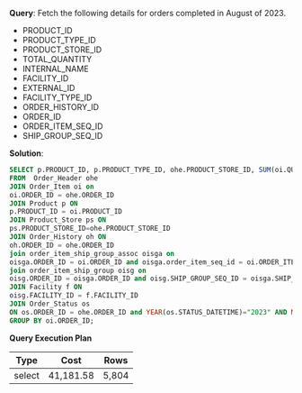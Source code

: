 **Query**: Fetch the following details for orders completed in August of 2023.
- PRODUCT_ID
- PRODUCT_TYPE_ID
- PRODUCT_STORE_ID 
- TOTAL_QUANTITY
- INTERNAL_NAME 
- FACILITY_ID
- EXTERNAL_ID 
- FACILITY_TYPE_ID 
- ORDER_HISTORY_ID 
- ORDER_ID
- ORDER_ITEM_SEQ_ID
- SHIP_GROUP_SEQ_ID

**Solution**:
```sql
SELECT p.PRODUCT_ID, p.PRODUCT_TYPE_ID, ohe.PRODUCT_STORE_ID, SUM(oi.QUANTITY) Total_Quantity, p.INTERNAL_NAME, oisg.FACILITY_ID, ohe.EXTERNAL_ID, f.FACILITY_TYPE_ID, oh.ORDER_HISTORY_ID, oh.ORDER_ID, oh.ORDER_ITEM_SEQ_ID, oisg.SHIP_GROUP_SEQ_ID 
FROM  Order_Header ohe
JOIN Order_Item oi on
oi.ORDER_ID = ohe.ORDER_ID 
JOIN Product p ON 
p.PRODUCT_ID = oi.PRODUCT_ID 
JOIN Product_Store ps ON 
ps.PRODUCT_STORE_ID=ohe.PRODUCT_STORE_ID
JOIN Order_History oh ON 
oh.ORDER_ID = ohe.ORDER_ID
join order_item_ship_group_assoc oisga on
oisga.ORDER_ID = oi.ORDER_ID and oisga.order_item_seq_id = oi.ORDER_ITEM_SEQ_ID 
join order_item_ship_group oisg on
oisg.ORDER_ID = oisga.ORDER_ID and oisg.SHIP_GROUP_SEQ_ID = oisga.SHIP_GROUP_SEQ_ID 
JOIN Facility f ON 
oisg.FACILITY_ID = f.FACILITY_ID
JOIN Order_Status os 
ON os.ORDER_ID = ohe.ORDER_ID and YEAR(os.STATUS_DATETIME)="2023" AND MONTH(os.STATUS_DATETIME)="8" and ohe.STATUS_ID="ORDER_COMPLETED" 
GROUP BY oi.ORDER_ID;
```
**Query Execution Plan**

| Type   | Cost | Rows  |
|--------|--|-------|
| select | 41,181.58 | 5,804 |

